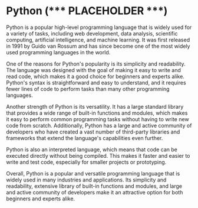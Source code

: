 # Python (*** PLACEHOLDER ***)
Python is a popular high-level programming language that is widely used for a variety of tasks, including web development, data analysis, scientific computing, artificial intelligence, and machine learning. It was first released in 1991 by Guido van Rossum and has since become one of the most widely used programming languages in the world.

One of the reasons for Python's popularity is its simplicity and readability. The language was designed with the goal of making it easy to write and read code, which makes it a good choice for beginners and experts alike. Python's syntax is straightforward and easy to understand, and it requires fewer lines of code to perform tasks than many other programming languages.

Another strength of Python is its versatility. It has a large standard library that provides a wide range of built-in functions and modules, which makes it easy to perform common programming tasks without having to write new code from scratch. Additionally, Python has a large and active community of developers who have created a vast number of third-party libraries and frameworks that extend the language's capabilities even further.

Python is also an interpreted language, which means that code can be executed directly without being compiled. This makes it faster and easier to write and test code, especially for smaller projects or prototyping.

Overall, Python is a popular and versatile programming language that is widely used in many industries and applications. Its simplicity and readability, extensive library of built-in functions and modules, and large and active community of developers make it an attractive option for both beginners and experts alike.